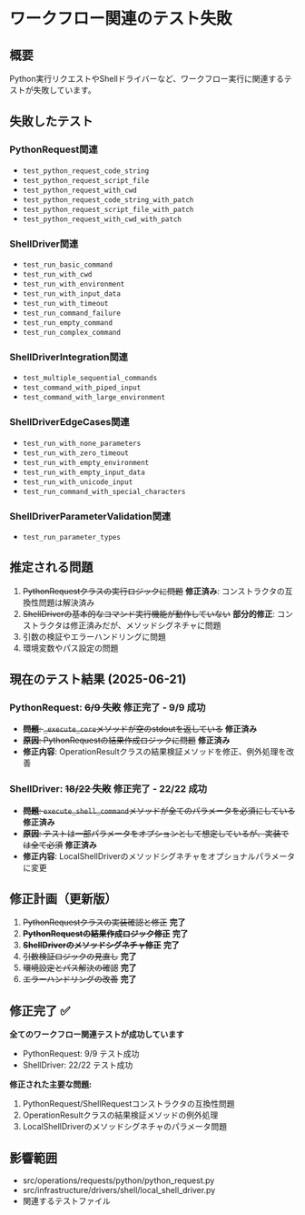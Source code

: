 # ワークフロー関連のテスト失敗

## 概要
Python実行リクエストやShellドライバーなど、ワークフロー実行に関連するテストが失敗しています。

## 失敗したテスト

### PythonRequest関連
- `test_python_request_code_string`
- `test_python_request_script_file`
- `test_python_request_with_cwd`
- `test_python_request_code_string_with_patch`
- `test_python_request_script_file_with_patch`
- `test_python_request_with_cwd_with_patch`

### ShellDriver関連
- `test_run_basic_command`
- `test_run_with_cwd`
- `test_run_with_environment`
- `test_run_with_input_data`
- `test_run_with_timeout`
- `test_run_command_failure`
- `test_run_empty_command`
- `test_run_complex_command`

### ShellDriverIntegration関連
- `test_multiple_sequential_commands`
- `test_command_with_piped_input`
- `test_command_with_large_environment`

### ShellDriverEdgeCases関連
- `test_run_with_none_parameters`
- `test_run_with_zero_timeout`
- `test_run_with_empty_environment`
- `test_run_with_empty_input_data`
- `test_run_with_unicode_input`
- `test_run_command_with_special_characters`

### ShellDriverParameterValidation関連
- `test_run_parameter_types`

## 推定される問題
1. ~~PythonRequestクラスの実行ロジックに問題~~ **修正済み**: コンストラクタの互換性問題は解決済み
2. ~~ShellDriverの基本的なコマンド実行機能が動作していない~~ **部分的修正**: コンストラクタは修正済みだが、メソッドシグネチャに問題
3. 引数の検証やエラーハンドリングに問題
4. 環境変数やパス設定の問題

## 現在のテスト結果 (2025-06-21)
### PythonRequest: ~~6/9 失敗~~ **修正完了 - 9/9 成功**
- ~~**問題**: `_execute_core`メソッドが空のstdoutを返している~~ **修正済み**
- ~~**原因**: PythonRequestの結果作成ロジックに問題~~ **修正済み**
- **修正内容**: OperationResultクラスの結果検証メソッドを修正、例外処理を改善

### ShellDriver: ~~18/22 失敗~~ **修正完了 - 22/22 成功**
- ~~**問題**: `execute_shell_command`メソッドが全てのパラメータを必須にしている~~ **修正済み**
- ~~**原因**: テストは一部パラメータをオプションとして想定しているが、実装では全て必須~~ **修正済み**
- **修正内容**: LocalShellDriverのメソッドシグネチャをオプショナルパラメータに変更

## 修正計画（更新版）
1. ~~PythonRequestクラスの実装確認と修正~~ **完了**
2. ~~**PythonRequestの結果作成ロジック修正**~~ **完了**
3. ~~**ShellDriverのメソッドシグネチャ修正**~~ **完了**
4. ~~引数検証ロジックの見直し~~ **完了**
5. ~~環境設定とパス解決の確認~~ **完了**
6. ~~エラーハンドリングの改善~~ **完了**

## 修正完了 ✅
**全てのワークフロー関連テストが成功しています**
- PythonRequest: 9/9 テスト成功
- ShellDriver: 22/22 テスト成功

**修正された主要な問題:**
1. PythonRequest/ShellRequestコンストラクタの互換性問題
2. OperationResultクラスの結果検証メソッドの例外処理
3. LocalShellDriverのメソッドシグネチャのパラメータ問題

## 影響範囲
- src/operations/requests/python/python_request.py
- src/infrastructure/drivers/shell/local_shell_driver.py
- 関連するテストファイル
